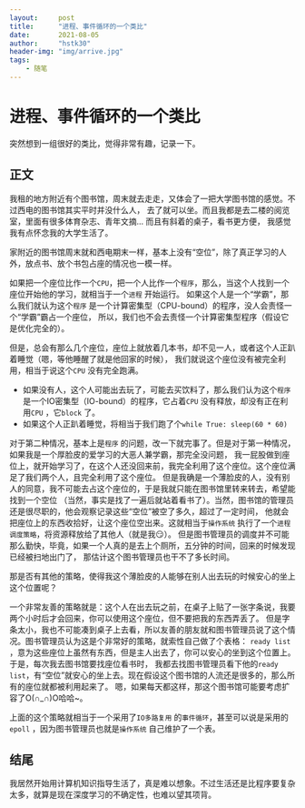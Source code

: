 ```yaml
---
layout:     post
title:      "进程、事件循环的一个类比"
date:       2021-08-05
author:     "hstk30"
header-img: "img/arrive.jpg"
tags:
    - 随笔
---
```



# 进程、事件循环的一个类比

突然想到一组很好的类比，觉得非常有趣，记录一下。

## 正文

我租的地方附近有个图书馆，周末就去走走，又体会了一把大学图书馆的感觉。不过西电的图书馆其实平时并没什么人，
去了就可以坐。而且我都是去二楼的阅览室，里面有很多体育杂志、青年文摘... 而且有斜着的桌子，看书更方便，
我感觉我有点怀念我的大学生活了。

家附近的图书馆周末就和西电期末一样，基本上没有“空位”，除了真正学习的人外，放点书、放个书包占座的情况也一模一样。

如果把一个座位比作一个`CPU`，把一个人比作一个`程序`，那么，当这个人找到一个座位开始他的学习，就相当于一个`进程` 开始运行。
如果这个人是一个“学霸”，那么我们就认为这个`程序` 是一个计算密集型（CPU-bound）的程序，没人会责怪一个“学霸”霸占一个座位，
所以，我们也不会去责怪一个计算密集型程序（假设它是优化完全的）。

但是，总会有那么几个座位，座位上就放着几本书，却不见一人，或者这个人正趴着睡觉（嗯，等他睡醒了就是他回家的时候），
我们就说这个座位没有被完全利用，相当于说这个`CPU` 没有完全跑满。

- 如果没有人，这个人可能出去玩了，可能去买饮料了，那么我们认为这个`程序` 是一个IO密集型（IO-bound）的程序，它占着`CPU`
	没有释放，却没有正在利用`CPU` ，它`block` 了。
- 如果这个人正趴着睡觉，将相当于我们跑了个`while True: sleep(60 * 60)` 

对于第二种情况，基本上是`程序` 的问题，改一下就完事了。但是对于第一种情况，如果我是一个厚脸皮的爱学习的大恶人兼学霸，那完全没问题，
我一屁股做到座位上，就开始学习了，在这个人还没回来前，我完全利用了这个座位。这个座位满足了我们两个人，且完全利用了这个座位。
但是我确是一个薄脸皮的人，没有别人的同意，我不可能去占这个座位的，于是我就只能在图书馆里转来转去，希望能找到一个空位
（当然，事实是找了一遍后就站着看书了）。当然，图书馆的管理员还是很尽职的，他会观察记录这些“空位”被空了多久，超过了一定时间，
他就会把座位上的东西收拾好，让这个座位空出来。这就相当于`操作系统` 执行了一个`进程调度策略`，将资源释放给了其他人（就是我😏）。
但是图书管理员的调度并不可能那么勤快，毕竟，如果一个人真的是去上个厕所，五分钟的时间，回来的时候发现已经被扫地出门了，
那估计这个图书管理员也干不了多长时间。

那是否有其他的策略，使得我这个薄脸皮的人能够在别人出去玩的时候安心的坐上这个位置呢？

一个非常友善的策略就是：这个人在出去玩之前，在桌子上贴了一张字条说，我要两个小时后才会回来，你可以使用这个座位，但不要把我的东西弄丢了。
但是字条太小，我也不可能凑到桌子上去看，所以友善的朋友就和图书管理员说了这个情况。图书管理员认为这是个非常好的策略，就索性自己做了个表格：
`ready list` ，意为这些座位上虽然有东西，但是主人出去了，你可以安心的坐到这个位置上。于是，每次我去图书馆要找座位看书时，
我都去找图书管理员看下他的`ready list`，有“空位”就安心的坐上去。现在假设这个图书馆的人流还是很多的，那么所有的座位就都被利用起来了。
嗯，如果每天都这样，那这个图书馆可能要考虑扩容了O(∩_∩)O哈哈~。

上面的这个策略就相当于一个采用了`IO多路复用` 的`事件循环`，甚至可以说是采用的`epoll` ，因为图书管理员也就是`操作系统` 自己维护了一个表。

## 结尾

我居然开始用计算机知识指导生活了，真是难以想象。不过生活还是比程序要复杂太多，就算是现在深度学习的不确定性，也难以望其项背。
